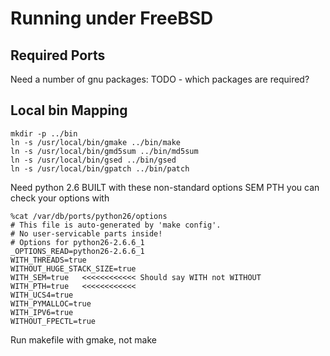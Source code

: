 Running under FreeBSD
=====================


Required Ports
--------------

Need a number of gnu packages:
TODO - which packages are required?

Local bin Mapping
-----------------

    mkdir -p ../bin
    ln -s /usr/local/bin/gmake ../bin/make
    ln -s /usr/local/bin/gmd5sum ../bin/md5sum
    ln -s /usr/local/bin/gsed ../bin/gsed
    ln -s /usr/local/bin/gpatch ../bin/patch

Need python 2.6 BUILT with these non-standard options
    SEM
    PTH
you can check your options with
    
    %cat /var/db/ports/python26/options
    # This file is auto-generated by 'make config'.
    # No user-servicable parts inside!
    # Options for python26-2.6.6_1
    _OPTIONS_READ=python26-2.6.6_1
    WITH_THREADS=true
    WITHOUT_HUGE_STACK_SIZE=true
    WITH_SEM=true   <<<<<<<<<<<< Should say WITH not WITHOUT
    WITH_PTH=true   <<<<<<<<<<<<
    WITH_UCS4=true
    WITH_PYMALLOC=true
    WITH_IPV6=true
    WITHOUT_FPECTL=true


Run makefile with gmake, not make

